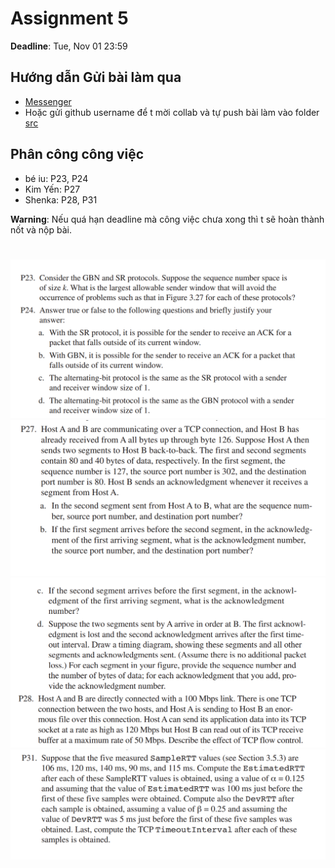 # Assignment 5
**Deadline**: Tue, Nov 01 23:59

## Hướng dẫn Gửi bài làm qua 
- [Messenger](https://www.facebook.com/messages/t/5643256882434372)
- Hoặc gửi github username để t mời collab và tự push bài làm vào folder [src](src/)

## Phân công công việc
- bé iu: P23, P24
- Kim Yến: P27
- Shenka: P28, P31

**Warning**: Nếu quá hạn deadline mà công việc chưa xong thì t sẽ hoàn thành nốt và nộp bài.

#

![image](task-list/P23_24.png)
![image](task-list/P27ab.png)
![image](task-list/P27cd_28.png)
![image](task-list/P31.png)
